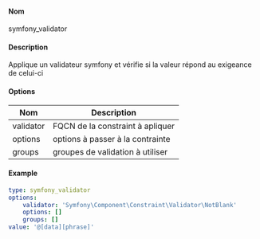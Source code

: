 #### Nom

symfony_validator


#### Description

Applique un validateur symfony et vérifie si la valeur répond au exigeance de celui-ci


#### Options

| Nom              | Description                                                             |
|------------------|-------------------------------------------------------------------------|
| validator        | FQCN de la constraint à apliquer                                        |
| options          | options à passer à la contrainte                                        |
| groups           | groupes de validation à utiliser                                        |

#### Example

```yaml
type: symfony_validator
options:
    validator: 'Symfony\Component\Constraint\Validator\NotBlank'
    options: []
    groups: []
value: '@[data][phrase]'
```